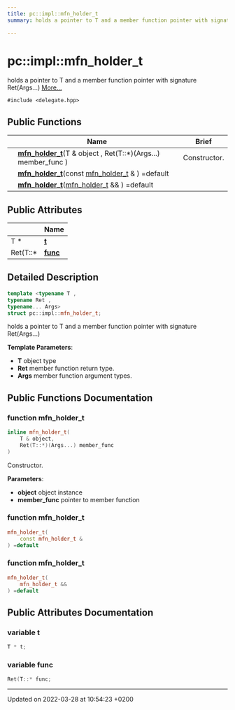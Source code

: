 ```yaml
---
title: pc::impl::mfn_holder_t
summary: holds a pointer to T and a member function pointer with signature Ret(Args...) 

---
```


# pc::impl::mfn_holder_t



holds a pointer to T and a member function pointer with signature Ret(Args...)  [More...](#detailed-description)


`#include <delegate.hpp>`

## Public Functions

|                | Name           | Brief          |
| -------------- | -------------- | -------------- |
| | **[mfn_holder_t](structpc_1_1impl_1_1mfn__holder__t.md#function-mfn-holder-t)**(T & object , Ret(T::*)(Args...) member_func ) | Constructor.  | 
| | **[mfn_holder_t](structpc_1_1impl_1_1mfn__holder__t.md#function-mfn-holder-t)**(const [mfn_holder_t](structpc_1_1impl_1_1mfn__holder__t.md) &  ) =default |  | 
| | **[mfn_holder_t](structpc_1_1impl_1_1mfn__holder__t.md#function-mfn-holder-t)**([mfn_holder_t](structpc_1_1impl_1_1mfn__holder__t.md) &&  ) =default |  | 

## Public Attributes

|                | Name           |
| -------------- | -------------- |
| T * | **[t](structpc_1_1impl_1_1mfn__holder__t.md#variable-t)**  |
| Ret(T::* | **[func](structpc_1_1impl_1_1mfn__holder__t.md#variable-func)**  |

## Detailed Description

```cpp
template <typename T ,
typename Ret ,
typename... Args>
struct pc::impl::mfn_holder_t;
```

holds a pointer to T and a member function pointer with signature Ret(Args...) 

**Template Parameters**: 

  * **T** object type 
  * **Ret** member function return type. 
  * **Args** member function argument types. 

## Public Functions Documentation

### function mfn_holder_t

```cpp
inline mfn_holder_t(
    T & object,
    Ret(T::*)(Args...) member_func
)
```

Constructor. 

**Parameters**: 

  * **object** object instance 
  * **member_func** pointer to member function 


### function mfn_holder_t

```cpp
mfn_holder_t(
    const mfn_holder_t & 
) =default
```


### function mfn_holder_t

```cpp
mfn_holder_t(
    mfn_holder_t && 
) =default
```


## Public Attributes Documentation

### variable t

```cpp
T * t;
```


### variable func

```cpp
Ret(T::* func;
```


-------------------------------

Updated on 2022-03-28 at 10:54:23 +0200